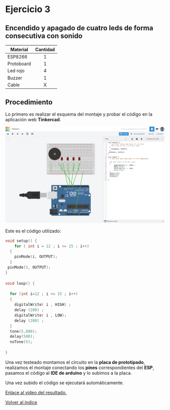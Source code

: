 <h1>Ejercicio 3</h1>

<h2>Encendido y apagado de cuatro leds de forma consecutiva con sonido</h2>

| Material        | Cantidad           |
| ------------- |:-------------:|
| ESP8266       | 1      |
| Protoboard    | 1      |
| Led rojo      | 4      |
| Buzzer        | 1      |
| Cable         | X      |      

<h2>Procedimiento</h2>

Lo primero es realizar el esquema del montaje y probar el código en la aplicación web __Tinkercad__.

<img src="img/Ejercicio_03.png" alt="Ejercicio_01.png" width="800"/>

Este es el código utilizado:

```c
void setup() {
    for ( int i = 12 ; i <= 15 ; i++)
  {
    pinMode(i, OUTPUT);
  }
 pinMode(5, OUTPUT);
}

void loop() {
    
  for (int i=12 ; i <= 15 ; i++)
  {
    digitalWrite( i , HIGH) ;
    delay (200) ;
    digitalWrite( i , LOW);
    delay (200) ;
  }
  tone(5,800);
  delay(500);
  noTone(5);

}
```

Una vez testeado montamos el circuito en la __placa de prototipado__, realizamos el montaje conectando los __pines__ correspondientes del __ESP__, pasamos el código al __IDE de arduino__ y lo subimos a la placa.

Una vez subido el código se ejecutará automáticamente.

[Enlace al vídeo del resultado.](https://www.youtube.com/watch?v=ZGbAnuVAXnY&feature=youtu.be)

[Volver al índice](Index.md)